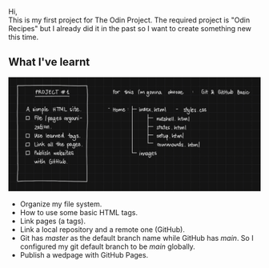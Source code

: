 Hi,  
This is my first project for The Odin Project. The required project is "Odin Recipes" but I already did it in the past so I want to create something new this time.  

## What I've learnt  

![What I've learned](learned.jpeg)

- Organize my file system.
- How to use some basic HTML tags.
- Link pages (a tags).
- Link a local repository and a remote one (GitHub).
- Git has *master* as the default branch name while GitHub has *main*. So I configured my git default branch to be *main* globally.
- Publish a wedpage with GitHub Pages.
